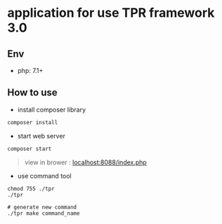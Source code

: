 # application for use TPR framework 3.0

## Env

* php: 7.1+

## How to use

* install composer library

```bash
composer install
```

* start web server

```bash
composer start
```

> view in brower : [localhost:8088/index.php](http://localhost:8088/index.php)

* use command tool

```shell
chmod 755 ./tpr
./tpr

# generate new command
./tpr make command_name
```
